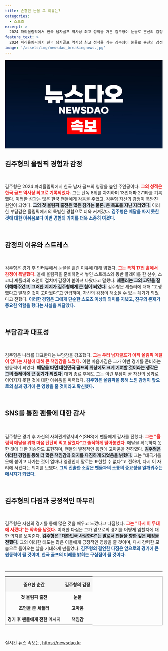 ```yaml
---
title: 손흥민 눈물 그 이유는?
categories:
  - 스포츠
excerpt: >
  2024 파리올림픽에서 한국 남자골프 역사상 최고 성적을 거둔 김주형이 눈물로 혼신의 감정을 드러냈다. 메달을 못 따서 우는 게 아니다,라며 그는 부담과 감동을 이야기하며 다시 도전하겠다고 결심했다. 그의 감정이 느껴지는 순간을 함께하다!
feature_text: >
  2024 파리올림픽에서 한국 남자골프 역사상 최고 성적을 거둔 김주형이 눈물로 혼신의 감정을 드러냈다. 메달을 못 따서 우는 게 아니다,라며 그는 부담과 감동을 이야기하며 다시 도전하겠다고 결심했다. 그의 감정이 느껴지는 순간을 함께하다!
image: '/assets/img/newsdao_breakingnews.jpg'
---
```


<p><img src="/assets/img/newsdao_breakingnews.jpg" alt="koreaapp 속보" /></p>

<h2 data-ke-size="size26">김주형의 올림픽 경험과 감정</h2>

<p data-ke-size="size16">&nbsp;</p>

<p>김주형은 2024 파리올림픽에서 한국 남자 골프의 영광을 높인 주인공이다. <b><span style="color: #ee2323;">그의 성적은 한국 골프 역사상 최고로 기록되었다.</span></b> 그는 단독 8위를 차지하며 13언더파 271타를 기록했다. 이러한 성과는 많은 한국 팬들에게 감동을 주었고, 김주형 자신의 감정이 북받친 원인이 되었다. <b><span style="background-color: #21538527;">그의 첫 올림픽 출전은 많은 참가는 물론, 큰 목표를 지닌 자리였다.</span></b> 이러한 부담감은 올림픽에서의 특별한 경험으로 더욱 커져갔다. <b><span style="color: #1a5490;">김주형은 메달을 따지 못한 것에 대한 아쉬움보다 이번 경험의 가치를 더욱 소중히 여겼다.</span></b></p>

<p data-ke-size="size16">&nbsp;</p>

<h2 data-ke-size="size26">감정의 이유와 스트레스</h2>

<p data-ke-size="size16">&nbsp;</p>

<p>김주형은 경기 후 인터뷰에서 눈물을 흘린 이유에 대해 밝혔다. <b><span style="color: #ee2323;">그는 특히 17번 홀에서 감정이 폭발했다.</span></b> 올해 올림픽을 준비하면서 쌓인 스트레스와 동반 플레이를 한 선수, 스코티 셰플러의 조언이 겹치며 감정이 쏟아져 나왔다고 말했다. <b><span style="background-color: #21538527;">셰플러는 그의 고민을 잘 이해해주었고, 그러한 지지가 김주형에게 큰 힘이 되었다.</span></b> 김주형은 셰플러에 대해 "고생했다고 말해준 것이 고마웠다"고 언급하며, 자신의 감정이 해소될 수 있는 계기가 되었다고 전했다. <b><span style="color: #1a5490;">이러한 경험은 그에게 단순한 스포츠 이상의 의미를 지녔고, 친구의 존재가 중요한 역할을 했다는 사실을 깨달았다.</span></b></p>

<p data-ke-size="size16">&nbsp;</p>

<h2 data-ke-size="size26">부담감과 대표성</h2>

<p data-ke-size="size16">&nbsp;</p>

<p>김주형은 나라를 대표한다는 부담감을 강조했다. <b><span style="color: #ee2323;">그는 우리 남자골프가 아직 올림픽 메달이 없다는 사실에 대해 큰 책임감을 느꼈다.</span></b> 이런 마음가짐은 그가 이번 경기를 준비하는 원동력이 되었다. <b><span style="background-color: #21538527;">메달을 따면 대한민국 골프의 위상에도 크게 기여할 것이라는 생각은 그의 플레이에 큰 동기가 되었다.</span></b> 대회 종료 후에도 그는 이런 부담이 곧 자신의 성과로 이어지지 못한 것에 대한 아쉬움을 피력했다. <b><span style="color: #1a5490;">김주형은 올림픽을 통해 느낀 감정이 앞으로의 삶과 경기에 큰 영향을 줄 것이라고 확신했다.</span></b></p>

<p data-ke-size="size16">&nbsp;</p>

<h2 data-ke-size="size26">SNS를 통한 팬들에 대한 감사</h2>

<p data-ke-size="size16">&nbsp;</p>

<p>김주형은 경기 후 자신의 사회관계망서비스(SNS)에 팬들에게 감사를 전했다. <b><span style="color: #ee2323;">그는 "올림픽 메달을 위해 마음 단단히 먹고 달렸다"고 솔직하게 털어놓았다.</span></b> 메달을 획득하지 못한 것에 대한 죄송함도 표현하며, 팬들의 열정적인 응원에 고마움을 전하였다. <b><span style="background-color: #21538527;">김주형은 이러한 경험을 통해 더 많은 책임감과 의지를 다짐하게 되었음을 밝혔다.</span></b> 그는 "태극기를 옷에 붙이고 나가는 것이 얼마나 영광인지 말로는 표현할 수 없다"고 전하며, 다시 이 자리에 서겠다는 의지를 보였다. <b><span style="color: #1a5490;">그의 진솔한 소감은 팬들과의 소통의 중요성을 일깨워주는 메시지가 되었다.</span></b></p>

<p data-ke-size="size16">&nbsp;</p>

<h2 data-ke-size="size26">김주형의 다짐과 긍정적인 마무리</h2>

<p data-ke-size="size16">&nbsp;</p>

<p>김주형은 자신의 경기를 통해 많은 것을 배우고 느꼈다고 다짐했다. <b><span style="color: #ee2323;">그는 "다시 이 무대에 서겠다"는 약속을 남겼다.</span></b> 이러한 다짐은 그가 앞으로의 경기를 어떻게 임할지에 대한 의지를 보여준다. <b><span style="background-color: #21538527;">김주형은 "대한민국 사랑한다"는 말로서 팬들을 향한 깊은 애정을 전했다.</span></b> 그의 이러한 태도는 많은 이들에게 긍정적인 영향을 줄 것이며, 다시 강력한 모습으로 돌아오는 날을 기대하게 만들었다. <b><span style="color: #1a5490;">김주형의 결연한 다짐은 앞으로의 경기에 큰 원동력이 될 것이며, 한국 골프의 미래를 밝히는 구심점이 될 것이다.</span></b></p>

<p data-ke-size="size16">&nbsp;</p>

<hr>

<table style="width: 100%; border: 1px solid #aaa;">
    <tr>
        <th style="background-color: #f5f5f5; text-align: center; height: 40px;"><b>중요한 순간</b></th>
        <th style="background-color: #f5f5f5; text-align: center; height: 40px;"><b>김주형의 감정</b></th>
    </tr>
    <tr>
        <td style="text-align: center; height: 30px;"><b>첫 올림픽 출전</b></td>
        <td style="text-align: center; height: 30px;"><b>눈물</b></td>
    </tr>
    <tr>
        <td style="text-align: center; height: 30px;"><b>조언을 준 셰플러</b></td>
        <td style="text-align: center; height: 30px;"><b>고마움</b></td>
    </tr>
    <tr>
        <td style="text-align: center; height: 30px;"><b>경기 후 팬들에게 전한 메시지</b></td>
        <td style="text-align: center; height: 30px;"><b>책임감</b></td>
    </tr>
</table>

<p data-ke-size="size16">&nbsp;</p>
실시간 뉴스 속보는, <a href="https://newsdao.kr" rel="dofollow">https://newsdao.kr</a>


